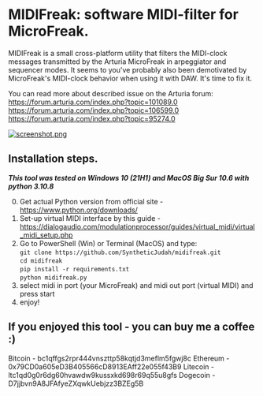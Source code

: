 # MIDIFreak: software MIDI-filter for MicroFreak.

MIDIFreak is a small cross-platform utility that filters the MIDI-clock messages transmitted by the Arturia MicroFreak in arpeggiator and sequencer modes. It seems to you've probably also been demotivated by MicroFreak's MIDI-clock behavior when using it with DAW. It's time to fix it.

You can read more about described issue on the Arturia forum:
https://forum.arturia.com/index.php?topic=101089.0
https://forum.arturia.com/index.php?topic=106599.0
https://forum.arturia.com/index.php?topic=95274.0

[![screenshot.png](https://i.postimg.cc/W1J8gpCT/screenshot.png)](https://postimg.cc/RW4wzmvD)

## Installation steps.
***This tool was tested on Windows 10 (21H1) and MacOS Big Sur 10.6 with python 3.10.8***

0. Get actual Python version from official site - https://www.python.org/downloads/
1. Set-up virtual MIDI interface by this guide - https://dialogaudio.com/modulationprocessor/guides/virtual_midi/virtual_midi_setup.php
2. Go to PowerShell (Win) or Terminal (MacOS) and type: <br />
	`git clone https://github.com/SyntheticJudah/midifreak.git`<br />
	`cd midifreak`<br />
	`pip install -r requirements.txt`<br />
	`python midifreak.py`<br />
3. select midi in port (your MicroFreak) and midi out port (virtual MIDI) and press start
4. enjoy!

## If you enjoyed this tool - you can buy me a coffee :)

Bitcoin - bc1qffgs2rpr444vnszttp58kqtjd3meflm5fgwj8c
Ethereum - 0x79CD0a605eD3B405566cD8913EAff22e055f43B9
Litecoin - ltc1qd0g0r6dg60hvawdw9kussxkd698r69q55u8gfs
Dogecoin - D7jjbvn9A8JFAfyeZXqwkUebjzz3BZEg5B


